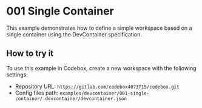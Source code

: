 # 001 Single Container

This example demonstrates how to define a simple workspace based on a single container using the DevContainer specification.

## How to try it

To use this example in Codebox, create a new workspace with the following settings:

- Repository URL: `https://gitlab.com/codebox4073715/codebox.git`
- Config files path: `examples/devcontainer/001-single-container/.devcontainer/devcontainer.json`
